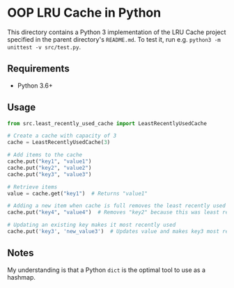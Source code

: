 # OOP LRU Cache in Python

This directory contains a Python 3 implementation of the LRU Cache project specified in the parent
directory's `README.md`. To test it, run e.g. `python3 -m unittest -v src/test.py`.

## Requirements

- Python 3.6+

## Usage

```python
from src.least_recently_used_cache import LeastRecentlyUsedCache

# Create a cache with capacity of 3
cache = LeastRecentlyUsedCache(3)

# Add items to the cache
cache.put("key1", "value1")
cache.put("key2", "value2")
cache.put("key3", "value3")

# Retrieve items
value = cache.get("key1")  # Returns "value1"

# Adding a new item when cache is full removes the least recently used item
cache.put("key4", "value4")  # Removes "key2" because this was least recently used

# Updating an existing key makes it most recently used
cache.put('key3', 'new_value3')  # Updates value and makes key3 most recently used
```

## Notes

My understanding is that a Python `dict` is the optimal tool to use as a hashmap.
